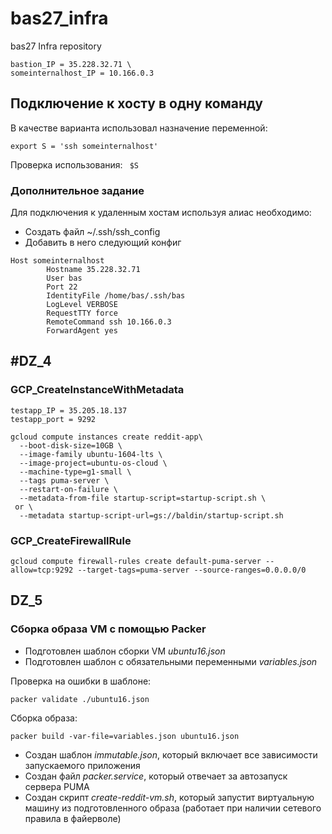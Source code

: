 # bas27_infra
bas27 Infra repository

```
bastion_IP = 35.228.32.71 \
someinternalhost_IP = 10.166.0.3
```

## Подключение к хосту в одну команду

В качестве варианта использовал назначение переменной:

```
export S = 'ssh someinternalhost'
```

Проверка использования:
`
$S`

### Дополнительное задание

Для подключения к удаленным хостам используя алиас необходимо:

* Создать файл ~/.ssh/ssh_config
* Добавить в него следующий конфиг
```
Host someinternalhost
        Hostname 35.228.32.71
        User bas
        Port 22
        IdentityFile /home/bas/.ssh/bas
        LogLevel VERBOSE
        RequestTTY force
        RemoteCommand ssh 10.166.0.3
        ForwardAgent yes
```

## #DZ_4
### GCP_CreateInstanceWithMetadata

```
testapp_IP = 35.205.18.137
testapp_port = 9292
```
```
gcloud compute instances create reddit-app\
  --boot-disk-size=10GB \
  --image-family ubuntu-1604-lts \
  --image-project=ubuntu-os-cloud \
  --machine-type=g1-small \
  --tags puma-server \
  --restart-on-failure \
  --metadata-from-file startup-script=startup-script.sh \
 or \
  --metadata startup-script-url=gs://baldin/startup-script.sh
```

### GCP_CreateFirewallRule

```
gcloud compute firewall-rules create default-puma-server --allow=tcp:9292 --target-tags=puma-server --source-ranges=0.0.0.0/0
```

## DZ_5

### Сборка образа VM с помощью Packer

* Подготовлен шаблон сборки VM _ubuntu16.json_
* Подготовлен шаблон с обязательными переменными _variables.json_

Проверка на ошибки в шаблоне:
```
packer validate ./ubuntu16.json
```
Сборка образа:
```
packer build -var-file=variables.json ubuntu16.json
```
* Создан шаблон _immutable.json_, который включает все зависимости запускаемого приложения
* Создан файл _packer.service_, который отвечает за автозапуск сервера PUMA
* Создан скрипт _create-reddit-vm.sh_, который запустит виртуальную машину из подготовленного образа (работает при наличии сетевого правила в файерволе)
